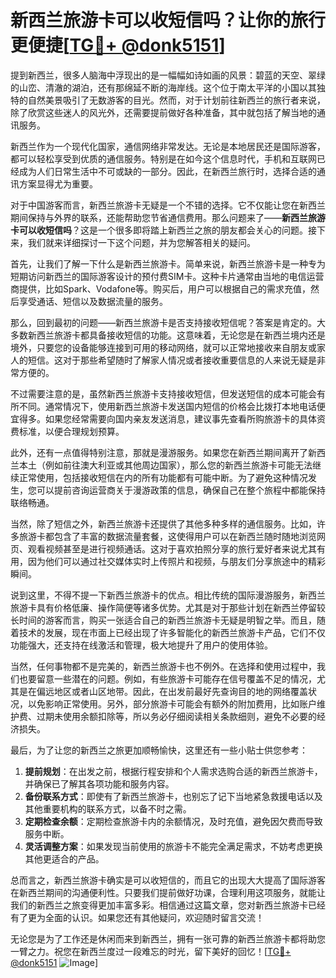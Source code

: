 # 新西兰旅游卡可以收短信吗？让你的旅行更便捷[[TG💪+ @donk5151](https://t.me/s/donk5151)]

提到新西兰，很多人脑海中浮现出的是一幅幅如诗如画的风景：碧蓝的天空、翠绿的山峦、清澈的湖泊，还有那绵延不断的海岸线。这个位于南太平洋的小国以其独特的自然美景吸引了无数游客的目光。然而，对于计划前往新西兰的旅行者来说，除了欣赏这些迷人的风光外，还需要提前做好各种准备，其中就包括了解当地的通讯服务。

新西兰作为一个现代化国家，通信网络非常发达。无论是本地居民还是国际游客，都可以轻松享受到优质的通信服务。特别是在如今这个信息时代，手机和互联网已经成为人们日常生活中不可或缺的一部分。因此，在新西兰旅行时，选择合适的通讯方案显得尤为重要。

对于中国游客而言，新西兰旅游卡无疑是一个不错的选择。它不仅能让您在新西兰期间保持与外界的联系，还能帮助您节省通信费用。那么问题来了——**新西兰旅游卡可以收短信吗**？这是一个很多即将踏上新西兰之旅的朋友都会关心的问题。接下来，我们就来详细探讨一下这个问题，并为您解答相关的疑问。

首先，让我们了解一下什么是新西兰旅游卡。简单来说，新西兰旅游卡是一种专为短期访问新西兰的国际游客设计的预付费SIM卡。这种卡片通常由当地的电信运营商提供，比如Spark、Vodafone等。购买后，用户可以根据自己的需求充值，然后享受通话、短信以及数据流量的服务。

那么，回到最初的问题——新西兰旅游卡是否支持接收短信呢？答案是肯定的。大多数新西兰旅游卡都具备接收短信的功能。这意味着，无论您是在新西兰境内还是境外，只要您的设备能够连接到可用的移动网络，就可以正常地接收来自朋友或家人的短信。这对于那些希望随时了解家人情况或者接收重要信息的人来说无疑是非常方便的。

不过需要注意的是，虽然新西兰旅游卡支持接收短信，但发送短信的成本可能会有所不同。通常情况下，使用新西兰旅游卡发送国内短信的价格会比拨打本地电话便宜得多。如果您经常需要向国内亲友发送消息，建议事先查看所购旅游卡的具体资费标准，以便合理规划预算。

此外，还有一点值得特别注意，那就是漫游服务。如果您在新西兰期间离开了新西兰本土（例如前往澳大利亚或其他周边国家），那么您的新西兰旅游卡可能无法继续正常使用，包括接收短信在内的所有功能都有可能中断。为了避免这种情况发生，您可以提前咨询运营商关于漫游政策的信息，确保自己在整个旅程中都能保持联络畅通。

当然，除了短信之外，新西兰旅游卡还提供了其他多种多样的通信服务。比如，许多旅游卡都包含了丰富的数据流量套餐，这使得用户可以在新西兰随时随地浏览网页、观看视频甚至是进行视频通话。这对于喜欢拍照分享的旅行爱好者来说尤其有用，因为他们可以通过社交媒体实时上传照片和视频，与朋友们分享旅途中的精彩瞬间。

说到这里，不得不提一下新西兰旅游卡的优点。相比传统的国际漫游服务，新西兰旅游卡具有价格低廉、操作简便等诸多优势。尤其是对于那些计划在新西兰停留较长时间的游客而言，购买一张适合自己的新西兰旅游卡无疑是明智之举。而且，随着技术的发展，现在市面上已经出现了许多智能化的新西兰旅游卡产品，它们不仅功能强大，还支持在线激活和管理，极大地提升了用户的使用体验。

当然，任何事物都不是完美的，新西兰旅游卡也不例外。在选择和使用过程中，我们也要留意一些潜在的问题。例如，有些旅游卡可能存在信号覆盖不足的情况，尤其是在偏远地区或者山区地带。因此，在出发前最好先查询目的地的网络覆盖状况，以免影响正常使用。另外，部分旅游卡可能会有额外的附加费用，比如账户维护费、过期未使用余额扣除等，所以务必仔细阅读相关条款细则，避免不必要的经济损失。

最后，为了让您的新西兰之旅更加顺畅愉快，这里还有一些小贴士供您参考：

1. **提前规划**：在出发之前，根据行程安排和个人需求选购合适的新西兰旅游卡，并确保已了解其各项功能和服务内容。
2. **备份联系方式**：即使有了新西兰旅游卡，也别忘了记下当地紧急救援电话以及其他重要机构的联系方式，以备不时之需。
3. **定期检查余额**：定期检查旅游卡内的余额情况，及时充值，避免因欠费而导致服务中断。
4. **灵活调整方案**：如果发现当前使用的旅游卡不能完全满足需求，不妨考虑更换其他更适合的产品。

总而言之，新西兰旅游卡确实是可以收短信的，而且它的出现大大提高了国际游客在新西兰期间的沟通便利性。只要我们提前做好功课，合理利用这项服务，就能让我们的新西兰之旅变得更加丰富多彩。相信通过这篇文章，您对新西兰旅游卡已经有了更为全面的认识。如果您还有其他疑问，欢迎随时留言交流！

无论您是为了工作还是休闲而来到新西兰，拥有一张可靠的新西兰旅游卡都将助您一臂之力。祝您在新西兰度过一段难忘的时光，留下美好的回忆！[[TG💪+ @donk5151](https://t.me/s/donk5151) ![Image](https://i.postimg.cc/rwNCRYN7/Snipaste-2025-04-30-17-27-05.png)]